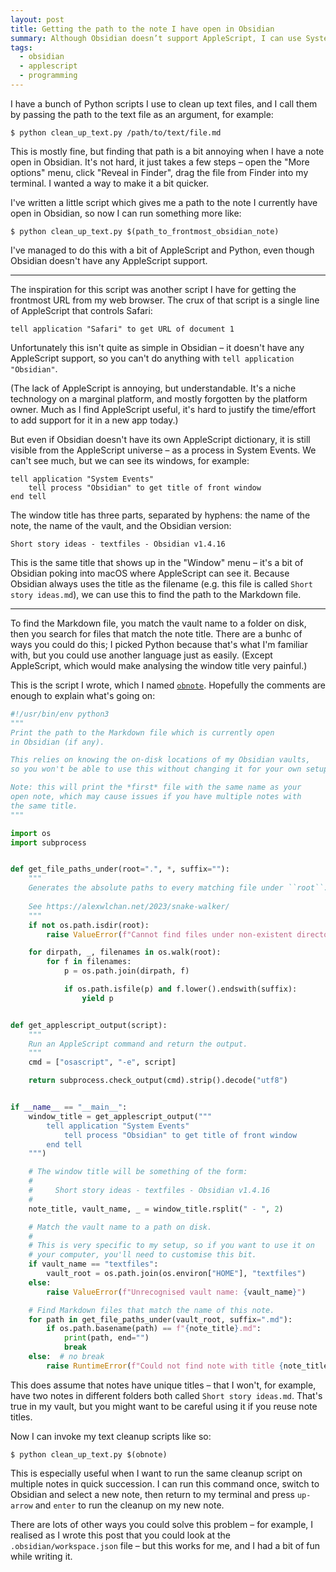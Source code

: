 ```yaml
---
layout: post
title: Getting the path to the note I have open in Obsidian
summary: Although Obsidian doesn’t support AppleScript, I can use System Events to find out which note I have open.
tags: 
  - obsidian
  - applescript
  - programming
---
```


I have a bunch of Python scripts I use to clean up text files, and I call them by passing the path to the text file as an argument, for example:

```console
$ python clean_up_text.py /path/to/text/file.md
```

This is mostly fine, but finding that path is a bit annoying when I have a note open in Obsidian.
It's not hard, it just takes a few steps – open the "More options" menu, click "Reveal in Finder", drag the file from Finder into my terminal.
I wanted a way to make it a bit quicker.

I've written a little script which gives me a path to the note I currently have open in Obsidian, so now I can run something more like:

```console
$ python clean_up_text.py $(path_to_frontmost_obsidian_note)
```

I've managed to do this with a bit of AppleScript and Python, even though Obsidian doesn't have any AppleScript support.

---

The inspiration for this script was another script I have for getting the frontmost URL from my web browser.
The crux of that script is a single line of AppleScript that controls Safari:

```applescript
tell application "Safari" to get URL of document 1
``` 

Unfortunately this isn't quite as simple in Obsidian – it doesn't have any AppleScript support, so you can't do anything with `tell application "Obsidian"`.

(The lack of AppleScript is annoying, but understandable.
It's a niche technology on a marginal platform, and mostly forgotten by the platform owner.
Much as I find AppleScript useful, it's hard to justify the time/effort to add support for it in a new app today.)

But even if Obsidian doesn't have its own AppleScript dictionary, it is still visible from the AppleScript universe – as a process in System Events.
We can't see much, but we can see its windows, for example:

```applescript
tell application "System Events"
    tell process "Obsidian" to get title of front window
end tell
```

The window title has three parts, separated by hyphens: the name of the note, the name of the vault, and the Obsidian version:

```
Short story ideas - textfiles - Obsidian v1.4.16
```

This is the same title that shows up in the "Window" menu – it's a bit of Obsidian poking into macOS where AppleScript can see it.
Because Obsidian always uses the title as the filename (e.g. this file is called `Short story ideas.md`), we can use this to find the path to the Markdown file.

---

To find the Markdown file, you match the vault name to a folder on disk, then you search for files that match the note title.
There are a bunhc of ways you could do this; I picked Python because that's what I'm familiar with, but you could use another language just as easily.
(Except AppleScript, which would make analysing the window title very painful.)

This is the script I wrote, which I named [`obnote`](https://github.com/alexwlchan/scripts/blob/main/macos/obnote).
Hopefully the comments are enough to explain what's going on:

```python
#!/usr/bin/env python3
"""
Print the path to the Markdown file which is currently open
in Obsidian (if any).

This relies on knowing the on-disk locations of my Obsidian vaults,
so you won't be able to use this without changing it for your own setup.

Note: this will print the *first* file with the same name as your
open note, which may cause issues if you have multiple notes with
the same title.
"""

import os
import subprocess


def get_file_paths_under(root=".", *, suffix=""):
    """
    Generates the absolute paths to every matching file under ``root``.
    
    See https://alexwlchan.net/2023/snake-walker/
    """
    if not os.path.isdir(root):
        raise ValueError(f"Cannot find files under non-existent directory: {root!r}")

    for dirpath, _, filenames in os.walk(root):
        for f in filenames:
            p = os.path.join(dirpath, f)

            if os.path.isfile(p) and f.lower().endswith(suffix):
                yield p


def get_applescript_output(script):
    """
    Run an AppleScript command and return the output.
    """
    cmd = ["osascript", "-e", script]

    return subprocess.check_output(cmd).strip().decode("utf8")


if __name__ == "__main__":
    window_title = get_applescript_output("""
        tell application "System Events"
            tell process "Obsidian" to get title of front window
        end tell
    """)

    # The window title will be something of the form:
    #
    #     Short story ideas - textfiles - Obsidian v1.4.16
    #
    note_title, vault_name, _ = window_title.rsplit(" - ", 2)

    # Match the vault name to a path on disk.
    #
    # This is very specific to my setup, so if you want to use it on
    # your computer, you'll need to customise this bit.
    if vault_name == "textfiles":
        vault_root = os.path.join(os.environ["HOME"], "textfiles")
    else:
        raise ValueError(f"Unrecognised vault name: {vault_name}")

    # Find Markdown files that match the name of this note.
    for path in get_file_paths_under(vault_root, suffix=".md"):
        if os.path.basename(path) == f"{note_title}.md":
            print(path, end="")
            break
    else:  # no break
        raise RuntimeError(f"Could not find note with title {note_title}")
```

This does assume that notes have unique titles – that I won't, for example, have two notes in different folders both called `Short story ideas.md`.
That's true in my vault, but you might want to be careful using it if you reuse note titles.

Now I can invoke my text cleanup scripts like so:

```console
$ python clean_up_text.py $(obnote)
```

This is especially useful when I want to run the same cleanup script on multiple notes in quick succession.
I can run this command once, switch to Obsidian and select a new note, then return to my terminal and press `up-arrow` and `enter` to run the cleanup on my new note.

There are lots of other ways you could solve this problem – for example, I realised as I wrote this post that you could look at the `.obsidian/workspace.json` file – but this works for me, and I had a bit of fun while writing it.
